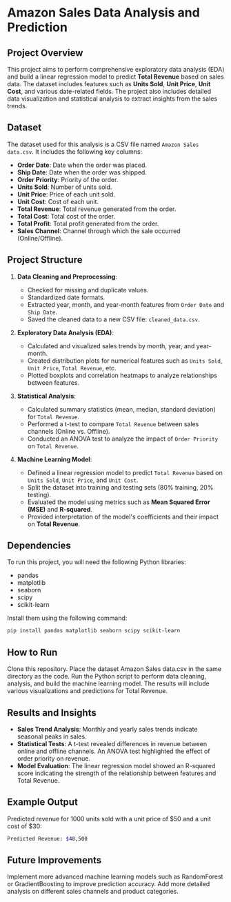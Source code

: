 # Amazon Sales Data Analysis and Prediction

## Project Overview

This project aims to perform comprehensive exploratory data analysis (EDA) and build a linear regression model to predict **Total Revenue** based on sales data. The dataset includes features such as **Units Sold**, **Unit Price**, **Unit Cost**, and various date-related fields. The project also includes detailed data visualization and statistical analysis to extract insights from the sales trends.

## Dataset

The dataset used for this analysis is a CSV file named `Amazon Sales data.csv`. It includes the following key columns:

- **Order Date**: Date when the order was placed.
- **Ship Date**: Date when the order was shipped.
- **Order Priority**: Priority of the order.
- **Units Sold**: Number of units sold.
- **Unit Price**: Price of each unit sold.
- **Unit Cost**: Cost of each unit.
- **Total Revenue**: Total revenue generated from the order.
- **Total Cost**: Total cost of the order.
- **Total Profit**: Total profit generated from the order.
- **Sales Channel**: Channel through which the sale occurred (Online/Offline).

## Project Structure

1. **Data Cleaning and Preprocessing**:
   - Checked for missing and duplicate values.
   - Standardized date formats.
   - Extracted year, month, and year-month features from `Order Date` and `Ship Date`.
   - Saved the cleaned data to a new CSV file: `cleaned_data.csv`.

2. **Exploratory Data Analysis (EDA)**:
   - Calculated and visualized sales trends by month, year, and year-month.
   - Created distribution plots for numerical features such as `Units Sold`, `Unit Price`, `Total Revenue`, etc.
   - Plotted boxplots and correlation heatmaps to analyze relationships between features.

3. **Statistical Analysis**:
   - Calculated summary statistics (mean, median, standard deviation) for `Total Revenue`.
   - Performed a t-test to compare `Total Revenue` between sales channels (Online vs. Offline).
   - Conducted an ANOVA test to analyze the impact of `Order Priority` on `Total Revenue`.

4. **Machine Learning Model**:
   - Defined a linear regression model to predict `Total Revenue` based on `Units Sold`, `Unit Price`, and `Unit Cost`.
   - Split the dataset into training and testing sets (80% training, 20% testing).
   - Evaluated the model using metrics such as **Mean Squared Error (MSE)** and **R-squared**.
   - Provided interpretation of the model's coefficients and their impact on **Total Revenue**.

## Dependencies

To run this project, you will need the following Python libraries:

- pandas
- matplotlib
- seaborn
- scipy
- scikit-learn

Install them using the following command:

```bash
pip install pandas matplotlib seaborn scipy scikit-learn
```
## How to Run

Clone this repository.
Place the dataset Amazon Sales data.csv in the same directory as the code.
Run the Python script to perform data cleaning, analysis, and build the machine learning model.
The results will include various visualizations and predictions for Total Revenue.

## Results and Insights

- **Sales Trend Analysis**: Monthly and yearly sales trends indicate seasonal peaks in sales.
- **Statistical Tests**: A t-test revealed differences in revenue between online and offline channels. An ANOVA test highlighted the effect of order priority on revenue.
- **Model Evaluation**: The linear regression model showed an R-squared score indicating the strength of the relationship between features and Total Revenue.

## Example Output

Predicted revenue for 1000 units sold with a unit price of $50 and a unit cost of $30:

``` bash
Predicted Revenue: $48,500
```
## Future Improvements

Implement more advanced machine learning models such as RandomForest or GradientBoosting to improve prediction accuracy.
Add more detailed analysis on different sales channels and product categories.
